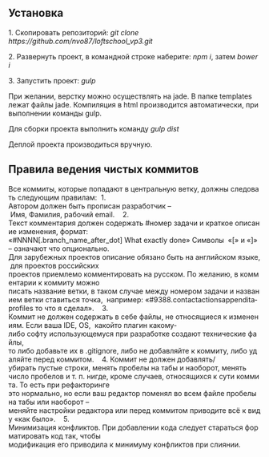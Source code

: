 <h2>Установка</h2>
<p>1. Скопировать репозиторий: <i>git clone https://github.com/nvo87/loftschool_vp3.git</i></p>
<p>2. Развернуть проект, в командной строке наберите: <i>npm i</i>, затем  <i>bower i</i></p>
<p>3. Запустить проект: <i>gulp</i></p>

При желании, верстку можно осуществлять на jade. В папке templates лежат файлы jade. Компиляция в html производится автоматически, при выполнении команды gulp.

Для сборки проекта выполнить команду <i>gulp dist</i>

Деплой проекта производиться вручную.

<h2>​Правила ведения чистых коммитов</h2>
<p>Все коммиты, которые попадают в центральную ветку, должны следовать следующим правилам: 
1. Автором должен быть прописан разработчик – Имя, Фамилия, рабочий e­mail. 
 
2. Текст комментария должен содержать #номер задачи и краткое описание изменения, формат: 
«#NNNN[.branch_name_after_dot] What exactly done» Символы  «[» и «]» – означают что опционально. 
Для зарубежных проектов описание обязано быть на английском языке, для проектов российских 
проектов приемлемо комментировать на русском. По желанию, в комментарии к коммиту можно 
писать название ветки, в таком случае между номером задачи и названием ветки ставиться точка, 
например: «#9388.contact­actions­append­ita­profiles то что я сделал». 
 
3. Коммит не должен содержать в себе файлы, не относящиеся к изменениям. Если ваша IDE, OS, 
какой­то плагин какому­либо софту использующемуся при разработке создают технические файлы, 
то либо добавьте их в .gitignore, либо не добавляйте к коммиту, либо удаляйте перед коммитом. 
 
4. Коммит не должен добавлять/убирать пустые строки, менять пробелы на табы и наоборот, менять 
число пробелов и т. п. нигде, кроме случаев, относящихся к сути коммита. То есть при рефакторинге 
это нормально, но если ваш редактор поменял во всем файле пробелы на табы или наоборот – 
меняйте настройки редактора или перед коммитом приводите всё к виду «как было». 
 
5. Минимизация конфликтов. При добавлении кода следует стараться форматировать код так, чтобы 
модификация его приводила к минимуму конфликтов при слиянии.
</p>
